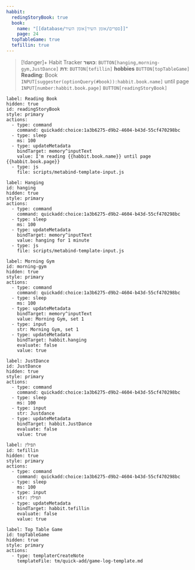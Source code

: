 ```yaml
---
habbit:
  redingStoryBook: true
  book:
    name: "[[database/ספרים/אומן השיר|אומן השיר]]"
    page: 24
  topTableGame: true
  tefillin: true
---
```

> [!danger]+ Habit Tracker 
> **כושר**: `BUTTON[hanging,morning-gym,JustDance]`
> **דת**: `BUTTON[tefillin]` 
> **hobbies** `BUTTON[topTableGame]` 
> **Reading**: Book `INPUT[suggester(optionQuery(#book)):habbit.book.name]`  until page `INPUT[number:habbit.book.page]` `BUTTON[readingStoryBook]`

```meta-bind-button
label: Reading Book
hidden: true
id: readingStoryBook
style: primary
actions:
  - type: command
    command: quickadd:choice:1a3b6275-d9b2-4604-b43d-55cf470298bc
  - type: sleep
    ms: 100
  - type: updateMetadata
    bindTarget: memory^inputText
    value: I'm reading {{habbit.book.name}} until page {{habbit.book.page}}
  - type: js
    file: scripts/metabind-template-input.js  
``` 
 
```meta-bind-button
label: Hanging
id: hanging
hidden: true
style: primary
actions:
  - type: command
    command: quickadd:choice:1a3b6275-d9b2-4604-b43d-55cf470298bc
  - type: sleep
    ms: 100
  - type: updateMetadata
    bindTarget: memory^inputText
    value: hanging for 1 minute
  - type: js
    file: scripts/metabind-template-input.js  
```

```meta-bind-button
label: Morning Gym
id: morning-gym
hidden: true
style: primary
actions:
  - type: command
    command: quickadd:choice:1a3b6275-d9b2-4604-b43d-55cf470298bc
  - type: sleep
    ms: 100
  - type: updateMetadata
    bindTarget: memory^inputText
    value: Morning Gym, set 1    
  - type: input
    str: Morning Gym, set 1
  - type: updateMetadata
    bindTarget: habbit.hanging
    evaluate: false
    value: true
```

```meta-bind-button
label: JustDance
id: JustDance
hidden: true
style: primary
actions:
  - type: command
    command: quickadd:choice:1a3b6275-d9b2-4604-b43d-55cf470298bc
  - type: sleep
    ms: 100
  - type: input
    str: Justdance 
  - type: updateMetadata
    bindTarget: habbit.JustDance
    evaluate: false
    value: true
```

```meta-bind-button
label: תפילין
id: tefillin
hidden: true
style: primary
actions:
  - type: command
    command: quickadd:choice:1a3b6275-d9b2-4604-b43d-55cf470298bc
  - type: sleep
    ms: 100
  - type: input
    str: תפילין 
  - type: updateMetadata
    bindTarget: habbit.tefillin
    evaluate: false
    value: true
```


```meta-bind-button
label: Top Table Game
id: topTableGame
hidden: true
style: primary
actions:
  - type: templaterCreateNote
    templateFile: tm/quick-add/game-log-template.md
```
